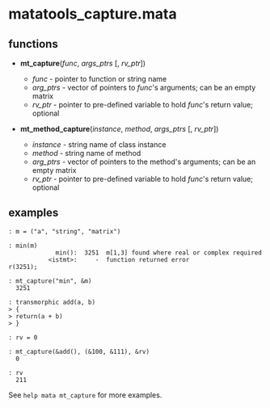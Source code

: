 matatools_capture.mata
======================

functions
---------

- **mt_capture**(*func*, *args_ptrs* [, *rv_ptr*])
    
    - *func* - pointer to function or string name
    - *arg_ptrs* - vector of pointers to *func*'s arguments; can be an empty matrix
    - *rv_ptr* - pointer to pre-defined variable to hold *func*'s return value; optional
	
- **mt_method_capture**(*instance*, *method*, *args_ptrs* [, *rv_ptr*])

    - *instance* - string name of class instance
    - *method* - string name of method
    - *arg_ptrs* - vector of pointers to the method's arguments; can be an empty matrix
    - *rv_ptr* - pointer to pre-defined variable to hold *func*'s return value; optional 

examples
--------

    : m = ("a", "string", "matrix")

    : min(m)
                 min():  3251  m[1,3] found where real or complex required
               <istmt>:     -  function returned error
    r(3251);

    : mt_capture("min", &m)
      3251

    : transmorphic add(a, b)
    > {
    > return(a + b)
    > }

    : rv = 0

    : mt_capture(&add(), (&100, &111), &rv)
      0

    : rv
      211

See `help mata mt_capture` for more examples.